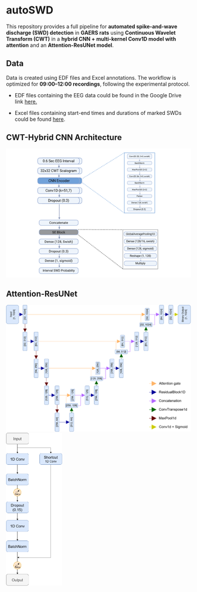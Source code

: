 # autoSWD

This repository provides a full pipeline for **automated spike-and-wave discharge (SWD) detection** in **GAERS rats** using **Continuous Wavelet Transform (CWT)** in a **hybrid CNN + multi-kernel Conv1D model with attention** and an **Attention-ResUNet model**.

## Data
Data is created using EDF files and Excel annotations. The workflow is optimized for **09:00–12:00 recordings**, following the experimental protocol.

- EDF files containing the EEG data could be found in the Google Drive link [here.](https://drive.google.com/drive/folders/1bqY_G_6VvcQRkN-f3o6o6yZmAjfwrB9j?usp=drive_link)

- Excel files containing start-end times and durations of marked SWDs could be found [here](https://github.com/omerdemir2k4/autoSWD/tree/main/Data/excel_file).


## CWT-Hybrid CNN Architecture

<img src="./img/cnn_architecture.png" width="600">

## Attention-ResUNet

<img src="./img/unet_architecture.png" width="600">    <img src="./img/resblock.png" width="153">

